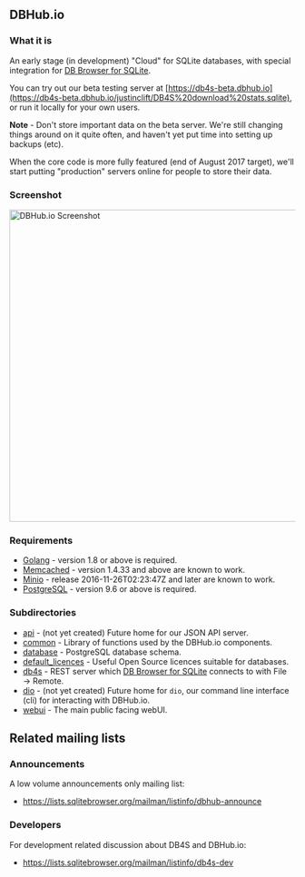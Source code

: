 ## DBHub.io

### What it is

An early stage (in development) "Cloud" for SQLite databases, with special
integration for [DB Browser for SQLite](http://sqlitebrowser.org).

You can try out our beta testing server at [https://db4s-beta.dbhub.io](https://db4s-beta.dbhub.io/justinclift/DB4S%20download%20stats.sqlite),
or run it locally for your own users.

**Note** - Don't store important data on the beta server.  We're still changing things
around on it quite often, and haven't yet put time into setting up backups (etc).

When the core code is more fully featured (end of August 2017 target), we'll start
putting "production" servers online for people to store their data.

### Screenshot

<img src="https://github.com/sqlitebrowser/db4s-screenshots/raw/master/dbhub/2017-08-10/00-database_view_page.png" alt="DBHub.io Screenshot" align="middle" width="550px" />

### Requirements

* [Golang](https://golang.org) - version 1.8 or above is required.
* [Memcached](https://memcached.org) - version 1.4.33 and above are known to work.
* [Minio](https://minio.io) - release 2016-11-26T02:23:47Z and later are known to work.
* [PostgreSQL](https://www.postgresql.org) - version 9.6 or above is required.

### Subdirectories

* [api](api/) - (not yet created) Future home for our JSON API server.
* [common](common/) - Library of functions used by the DBHub.io components.
* [database](database/) - PostgreSQL database schema.
* [default_licences](default_licences/) - Useful Open Source licences suitable for databases.
* [db4s](db4s/) - REST server which [DB Browser for SQLite](http://sqlitebrowser.org)
  connects to with File → Remote.
* [dio](dio/) - (not yet created) Future home for `dio`, our command line interface (cli) for
  interacting with DBHub.io.
* [webui](webui/) - The main public facing webUI.

## Related mailing lists

### Announcements

A low volume announcements only mailing list:

* https://lists.sqlitebrowser.org/mailman/listinfo/dbhub-announce

### Developers

For development related discussion about DB4S and DBHub.io:

* https://lists.sqlitebrowser.org/mailman/listinfo/db4s-dev
